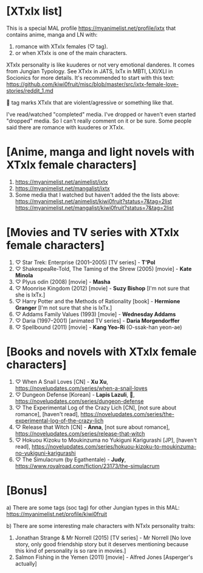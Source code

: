 [XTxIx list]
================================
This is a special MAL profile https://myanimelist.net/profile/ixtx that contains anime, manga and LN with:

1) romance with XTxIx females (♡ tag).
2) or when XTxIx is one of the main characters.

XTxIx personality is like kuuderes or not very emotional danderes. It comes from Jungian Typology. See XTxIx in JATS, IxTx in MBTI, LXI/XLI in Socionics for more details. It's recommended to start with this text: https://github.com/kiwi0fruit/misc/blob/master/src/ixtx-female-love-stories/reddit_1.md

👊 tag marks XTxIx that are violent/agressive or something like that.

I've read/watched "completed" media. I've dropped or haven't even started "dropped" media. So I can't really comment on it or be sure. Some people said there are romance with kuuderes or XTxIx.


[Anime, manga and light novels with XTxIx female characters]
================================
1. https://myanimelist.net/animelist/ixtx
2. https://myanimelist.net/mangalist/ixtx
3. Some media that I watched but haven't added the the lists above:
https://myanimelist.net/animelist/kiwi0fruit?status=7&tag=2list
https://myanimelist.net/mangalist/kiwi0fruit?status=7&tag=2list


[Movies and TV series with XTxIx female characters]
================================
1. ♡ Star Trek: Enterprise (2001–2005) [TV series] - **T'Pol**
2. ♡ ShakespeaRe-Told, The Taming of the Shrew (2005) [movie] - **Kate Minola**
3. ♡ Plyus odin (2008) [movie] - **Masha**
4. ♡ Moonrise Kingdom (2012) [movie] - **Suzy Bishop** [I'm not sure that she is IxTx.]
5. ♡ Harry Potter and the Methods of Rationality [book] - **Hermione Granger** [I'm not sure that she is IxTx.]
6. ♡ Addams Family Values (1993) [movie] - **Wednesday Addams**
7. ♡ Daria (1997–2001) [animated TV series] - **Daria Morgendorffer**
8. ♡ Spellbound (2011) [movie] - **Kang Yeo-Ri** (O-ssak-han yeon-ae)

[Books and novels with XTxIx female characters]
================================
1. ♡ When A Snail Loves [CN] - **Xu Xu**, https://novelupdates.com/series/when-a-snail-loves
2. ♡ Dungeon Defense [Korean] - **Lapis Lazuli**, 👊, https://novelupdates.com/series/dungeon-defense
3. ♡ The Experimental Log of the Crazy Lich [CN], [not sure about romance], [haven't read], https://novelupdates.com/series/the-experimental-log-of-the-crazy-lich
4. ♡ Release that Witch [CN] - **Anna**, [not sure about romance], https://novelupdates.com/series/release-that-witch
5. ♡ Hokuou Kizoku to Moukinzuma no Yukiguni Karigurashi [JP], [haven't read], https://novelupdates.com/series/hokuou-kizoku-to-moukinzuma-no-yukiguni-karigurashi
6. ♡ The Simulacrum (by Egathentale) - **Judy**, https://www.royalroad.com/fiction/23173/the-simulacrum

[Bonus]
================================
a) There are some tags (soc tag) for other Jungian types in this MAL: https://myanimelist.net/profile/kiwi0fruit

b) There are some interesting male characters with NTxIx personality traits:

1. Jonathan Strange & Mr Norrell (2015) [TV series] - Mr Norrell [No love story, only good friendship story but it deserves mentioning because this kind of personality is so rare in movies.]
2. Salmon Fishing in the Yemen (2011) [movie] - Alfred Jones [Asperger's actually]
